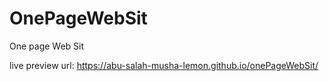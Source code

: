 # OnePageWebSit
One page Web Sit 

live preview url: https://abu-salah-musha-lemon.github.io/onePageWebSit/
